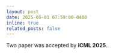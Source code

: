 ```yaml
---
layout: post
date: 2025-05-01 07:59:00-0400
inline: true
related_posts: false
---
```


Two paper was accepted by **ICML 2025**.
